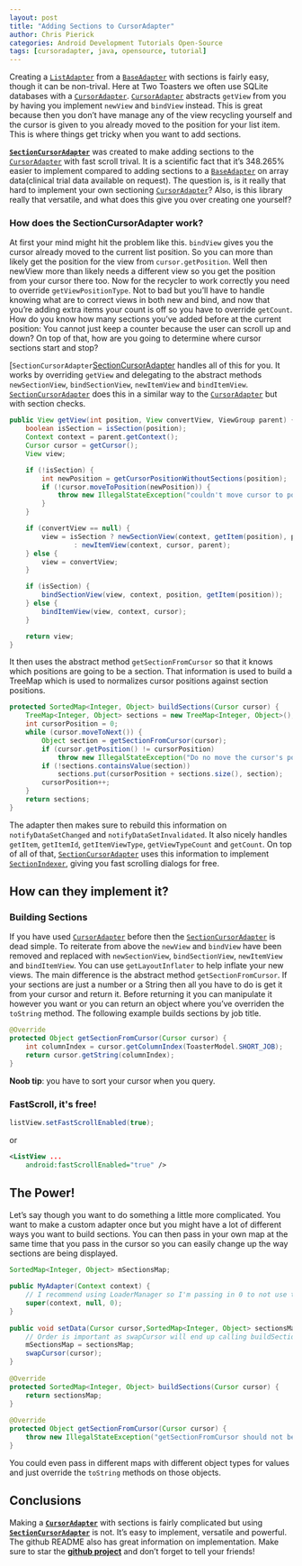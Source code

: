 ```yaml
---
layout: post
title: "Adding Sections to CursorAdapter"
author: Chris Pierick
categories: Android Development Tutorials Open-Source
tags: [cursoradapter, java, opensource, tutorial]
---
```


Creating a [`ListAdapter`][ListAdapter] from a [`BaseAdapter`][BaseAdapter] with sections is fairly easy, though it can be non-trival. Here at Two Toasters we often use SQLite databases with a [`CursorAdapter`][CursorAdapter]. [`CursorAdapter`][CursorAdapter] abstracts `getView` from you by having you implement `newView` and `bindView` instead. This is great because then you don’t have manage any of the view recycling yourself and the cursor is given to you already moved to the position for your list item. This is where things get tricky when you want to add sections.

[__`SectionCursorAdapter`__][SectionCursorAdapter] was created to make adding sections to the [`CursorAdapter`][CursorAdapter] with fast scroll trival. It is a scientific fact that it’s 348.265% easier to implement compared to adding sections to a [`BaseAdapter`][BaseAdapter] on array data(clinical trial data available on request). The question is, is it really that hard to implement your own sectioning [`CursorAdapter`][CursorAdapter]? Also, is this library really that versatile, and what does this give you over creating one yourself?<!--more-->

### How does the SectionCursorAdapter work?

At first your mind might hit the problem like this. `bindView` gives you the cursor already moved to the current list position. So you can more than likely get the position for the view from `cursor.getPosition`. Well then newView more than likely needs a different view so you get the position from your cursor there too. Now for the recycler to work correctly you need to override `getViewPositionType`. Not to bad but you’ll have to handle knowing what are to correct views in both new and bind, and now that you’re adding extra items your count is off so you have to override `getCount`. How do you know how many sections you’ve added before at the current position: You cannot just keep a counter because the user can scroll up and down? On top of that, how are you going to determine where cursor sections start and stop?

[`SectionCursorAdapter`[SectionCursorAdapter] handles all of this for you. It works by overriding `getView` and delegating to the abstract methods `newSectionView`, `bindSectionView`, `newItemView` and `bindItemView`. [`SectionCursorAdapter`][SectionCursorAdapter] does this in a similar way to the [`CursorAdapter`][CursorAdapter] but with section checks.

```java
public View getView(int position, View convertView, ViewGroup parent) {
    boolean isSection = isSection(position);
    Context context = parent.getContext();
    Cursor cursor = getCursor();
    View view;

    if (!isSection) {
        int newPosition = getCursorPositionWithoutSections(position);
        if (!cursor.moveToPosition(newPosition)) {
            throw new IllegalStateException("couldn't move cursor to position " + newPosition);
        }
    }

    if (convertView == null) {
        view = isSection ? newSectionView(context, getItem(position), parent)
                : newItemView(context, cursor, parent);
    } else {
        view = convertView;
    }

    if (isSection) {
        bindSectionView(view, context, position, getItem(position));
    } else {
        bindItemView(view, context, cursor);
    }

    return view;
}
```

It then uses the abstract method `getSectionFromCursor` so that it knows which positions are going to be a section. That information is used to build a TreeMap which is used to normalizes cursor positions against section positions.

```java
protected SortedMap<Integer, Object> buildSections(Cursor cursor) {
    TreeMap<Integer, Object> sections = new TreeMap<Integer, Object>();
    int cursorPosition = 0;
    while (cursor.moveToNext()) {
        Object section = getSectionFromCursor(cursor);
        if (cursor.getPosition() != cursorPosition)
            throw new IllegalStateException("Do no move the cursor's position in getSectionFromCursor.");
        if (!sections.containsValue(section))
            sections.put(cursorPosition + sections.size(), section);
        cursorPosition++;
    }
    return sections;
}
```

The adapter then makes sure to rebuild this information on `notifyDataSetChanged` and `notifyDataSetInvalidated`. It also nicely handles `getItem`, `getItemId`, `getItemViewType`, `getViewTypeCount` and `getCount`. On top of all of that, [`SectionCursorAdapter`][SectionCursorAdapter] uses this information to implement [`SectionIndexer`][SectionIndexer], giving you fast scrolling dialogs for free.

## How can they implement it?

### Building Sections

If you have used [`CursorAdapter`][CursorAdapter] before then the [`SectionCursorAdapter`][SectionCursorAdapter] is dead simple. To reiterate from above the `newView` and `bindView` have been removed and replaced with `newSectionView`, `bindSectionView`, `newItemView` and `bindItemView`. You can use `getLayoutInflater` to help inflate your new views. The main difference is the abstract method `getSectionFromCursor`. If your sections are just a number or a String then all you have to do is get it from your cursor and return it. Before returning it you can manipulate it however you want or you can return an object where you’ve overriden the `toString` method. The following example builds sections by job title.

```java
@Override
protected Object getSectionFromCursor(Cursor cursor) {
    int columnIndex = cursor.getColumnIndex(ToasterModel.SHORT_JOB);
    return cursor.getString(columnIndex);
}
```

__Noob tip__: you have to sort your cursor when you query.

### FastScroll, it's free!

```java
listView.setFastScrollEnabled(true);
```

or

```xml
<ListView ... 
    android:fastScrollEnabled="true" />
```

## The Power!

Let’s say though you want to do something a little more complicated. You want to make a custom adapter once but you might have a lot of different ways you want to build sections. You can then pass in your own map at the same time that you pass in the cursor so you can easily change up the way sections are being displayed.

```java
SortedMap<Integer, Object> mSectionsMap;
 
public MyAdapter(Context context) {
    // I recommend using LoaderManager so I'm passing in 0 to not use the data observer.
    super(context, null, 0);
}
 
public void setData(Cursor cursor,SortedMap<Integer, Object> sectionsMap) {
    // Order is important as swapCursor will end up calling buildSections.
    mSectionsMap = sectionsMap;
    swapCursor(cursor);
}
 
@Override
protected SortedMap<Integer, Object> buildSections(Cursor cursor) {
    return sectionsMap;
}
 
@Override
protected Object getSectionFromCursor(Cursor cursor) {
    throw new IllegalStateException("getSectionFromCursor should not being called in this adapter as buildSections is overriden.");
}
```

You could even pass in different maps with different object types for values and just override the `toString` methods on those objects.

## Conclusions

Making a [__`CursorAdapter`__][CursorAdapter] with sections is fairly complicated but using [__`SectionCursorAdapter`__][SectionCursorAdapter] is not. It’s easy to implement, versatile and powerful. The github README also has great information on implementation. Make sure to star the [__github project__][SectionCursorAdapter] and don’t forget to tell your friends!


[CursorAdapter]: http://developer.android.com/reference/android/support/v4/widget/CursorAdapter.html
[BaseAdapter]: http://developer.android.com/reference/android/widget/BaseAdapter.html
[ListAdapter]: http://developer.android.com/reference/android/widget/ListAdapter.html
[SectionCursorAdapter]: https://github.com/twotoasters/SectionCursorAdapter
[SectionIndexer]: http://developer.android.com/reference/android/widget/SectionIndexer.html


